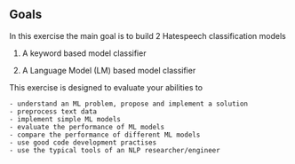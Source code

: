 

## Goals ##

In this exercise the main goal is to build 2 Hatespeech classification models

1. A keyword based model classifier

2. A Language Model (LM) based model classifier

This exercise is designed to evaluate your abilities to

    - understand an ML problem, propose and implement a solution
    - preprocess text data
    - implement simple ML models
    - evaluate the performance of ML models
    - compare the performance of different ML models
    - use good code development practises
    - use the typical tools of an NLP researcher/engineer

